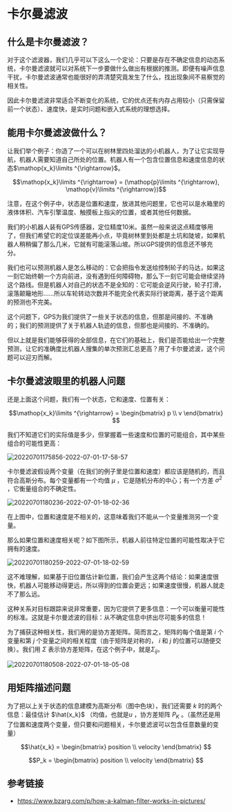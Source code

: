 
# 卡尔曼滤波

## 什么是卡尔曼滤波？

对于这个滤波器，我们几乎可以下这么一个定论：只要是存在不确定信息的动态系统，卡尔曼滤波就可以对系统下一步要做什么做出有根据的推测。即便有噪声信息干扰，卡尔曼滤波通常也能很好的弄清楚究竟发生了什么，找出现象间不易察觉的相关性。

因此卡尔曼滤波非常适合不断变化的系统，它的优点还有内存占用较小（只需保留前一个状态）、速度快，是实时问题和嵌入式系统的理想选择。


## 能用卡尔曼滤波做什么？

让我们举个例子：你造了一个可以在树林里四处溜达的小机器人，为了让它实现导航，机器人需要知道自己所处的位置。机器人有一个包含位置信息和速度信息的状态$\mathop{x_k}\limits ^{\rightarrow}$。

$$\mathop{x_k}\limits ^{\rightarrow}  = (\mathop{p}\limits ^{\rightarrow}, \mathop{v}\limits ^{\rightarrow})$$


注意，在这个例子中，状态是位置和速度，放进其他问题里，它也可以是水箱里的液体体积、汽车引擎温度、触摸板上指尖的位置，或者其他任何数据。

我们的小机器人装有GPS传感器，定位精度10米。虽然一般来说这点精度够用了，但我们希望它的定位误差能再小点，毕竟树林里到处都是土坑和陡坡，如果机器人稍稍偏了那么几米，它就有可能滚落山坡。所以GPS提供的信息还不够充分。

我们也可以预测机器人是怎么移动的：它会把指令发送给控制轮子的马达，如果这一刻它始终朝一个方向前进，没有遇到任何障碍物，那么下一刻它可能会继续坚持这个路线。但是机器人对自己的状态不是全知的：它可能会逆风行驶，轮子打滑，滚落颠簸地形……所以车轮转动次数并不能完全代表实际行驶距离，基于这个距离的预测也不完美。

这个问题下，GPS为我们提供了一些关于状态的信息，但那是间接的、不准确的；我们的预测提供了关于机器人轨迹的信息，但那也是间接的、不准确的。

但以上就是我们能够获得的全部信息，在它们的基础上，我们是否能给出一个完整预测，让它的准确度比机器人搜集的单次预测汇总更高？用了卡尔曼滤波，这个问题可以迎刃而解。

## 卡尔曼滤波眼里的机器人问题

还是上面这个问题，我们有一个状态，它和速度、位置有关：

$$\mathop{x_k}\limits ^{\rightarrow}  = \begin{bmatrix}
p \\
v
\end{bmatrix} $$

我们不知道它们的实际值是多少，但掌握着一些速度和位置的可能组合，其中某些组合的可能性更高：


![20220701175856-2022-07-01-17-58-57](https://cdn.jsdelivr.net/gh/ironartisan/picRepo/20220701175856-2022-07-01-17-58-57.png)


卡尔曼滤波假设两个变量（在我们的例子里是位置和速度）都应该是随机的，而且符合高斯分布。每个变量都有一个均值 $\mu$ ，它是随机分布的中心；有一个方差 $\sigma^2$ ，它衡量组合的不确定性。

![20220701180236-2022-07-01-18-02-36](https://cdn.jsdelivr.net/gh/ironartisan/picRepo/20220701180236-2022-07-01-18-02-36.png)

在上图中，位置和速度是不相关的，这意味着我们不能从一个变量推测另一个变量。

那么如果位置和速度相关呢？如下图所示，机器人前往特定位置的可能性取决于它拥有的速度。

![20220701180259-2022-07-01-18-02-59](https://cdn.jsdelivr.net/gh/ironartisan/picRepo/20220701180259-2022-07-01-18-02-59.png)

这不难理解，如果基于旧位置估计新位置，我们会产生这两个结论：如果速度很快，机器人可能移动得更远，所以得到的位置会更远；如果速度很慢，机器人就走不了那么远。

这种关系对目标跟踪来说非常重要，因为它提供了更多信息：一个可以衡量可能性的标准。这就是卡尔曼滤波的目标：从不确定信息中挤出尽可能多的信息！

为了捕获这种相关性，我们用的是协方差矩阵。简而言之，矩阵的每个值是第 $i$ 个变量和第 $j$ 个变量之间的相关程度（由于矩阵是对称的， $i$ 和 $j$  的位置可以随便交换）。我们用 $\Sigma$ 表示协方差矩阵，在这个例子中，就是$\Sigma_{ij}$。


![20220701180508-2022-07-01-18-05-08](https://cdn.jsdelivr.net/gh/ironartisan/picRepo/20220701180508-2022-07-01-18-05-08.png)

## 用矩阵描述问题

为了把以上关于状态的信息建模为高斯分布（图中色块），我们还需要 $k$ 时的两个信息：最佳估计 $\hat{x_k}$ （均值，也就是$u$  ，协方差矩阵 $P_K$ 。（虽然还是用了位置和速度两个变量，但只要和问题相关，卡尔曼滤波可以包含任意数量的变量）

 $$\hat{x_k} = \begin{bmatrix}
position \\
velocity
\end{bmatrix} $$

 $$P_k = \begin{bmatrix}
position \\
velocity
\end{bmatrix} $$

## 参考链接
- <https://www.bzarg.com/p/how-a-kalman-filter-works-in-pictures/>
